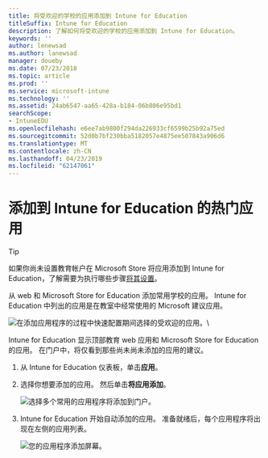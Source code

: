 ```yaml
---
title: 将受欢迎的学校的应用添加到 Intune for Education
titleSuffix: Intune for Education
description: 了解如何将受欢迎的学校的应用添加到 Intune for Education。
keywords: ''
author: lenewsad
ms.author: lanewsad
manager: doueby
ms.date: 07/23/2018
ms.topic: article
ms.prod: ''
ms.service: microsoft-intune
ms.technology: ''
ms.assetid: 24ab6547-aa65-428a-b184-06b806e95bd1
searchScope:
- IntuneEDU
ms.openlocfilehash: e6ee7ab9800f294da226933cf6599b25b92a75ed
ms.sourcegitcommit: 52d0b7bf230bba5182057e4875ee507843a906d6
ms.translationtype: MT
ms.contentlocale: zh-CN
ms.lasthandoff: 04/23/2019
ms.locfileid: "62147061"
---
```

# <a name="add-popular-apps-to-intune-for-education"></a>添加到 Intune for Education 的热门应用  

> [!TIP]
> 如果你尚未设置教育帐户在 Microsoft Store 将应用添加到 Intune for Education，了解需要为执行哪些步骤[将其设置](acquire-store-apps.md)。  

从 web 和 Microsoft Store for Education 添加常用学校的应用。 Intune for Education 中列出的应用是在教室中经常使用的 Microsoft 建议应用。 

  ![在添加应用程序的过程中快速配置期间选择的受欢迎的应用。](./media/apps-005-popular-apps.png)\

Intune for Education 显示顶部教育 web 应用和 Microsoft Store for Education 的应用。 在门户中，将仅看到那些尚未尚未添加的应用的建议。  

1. 从 Intune for Education 仪表板，单击**应用**。
2. 选择你想要添加的应用。 然后单击**将应用添加**。  

   ![选择多个常用的应用程序将添加到门户。](./media/apps-007-select-multiple-popular-apps.png)  

3. Intune for Education 开始自动添加的应用。 准备就绪后，每个应用程序将出现在左侧的应用列表。   

   ![您的应用程序添加屏幕。](./media/apps-008-your-popular-apps-are-being-added.png)   
